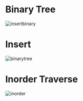 # Binary Tree
![insertbinary](https://user-images.githubusercontent.com/51693679/99879945-4e648a00-2c36-11eb-9f95-ab0e3d439cb5.png)

# Insert
![binarytree](https://user-images.githubusercontent.com/51693679/99879937-3856c980-2c36-11eb-8a14-51abbea8cbc4.png)
# Inorder Traverse
![inorder](https://user-images.githubusercontent.com/51693679/99879905-db5b1380-2c35-11eb-9683-be8db0ccca40.png)

